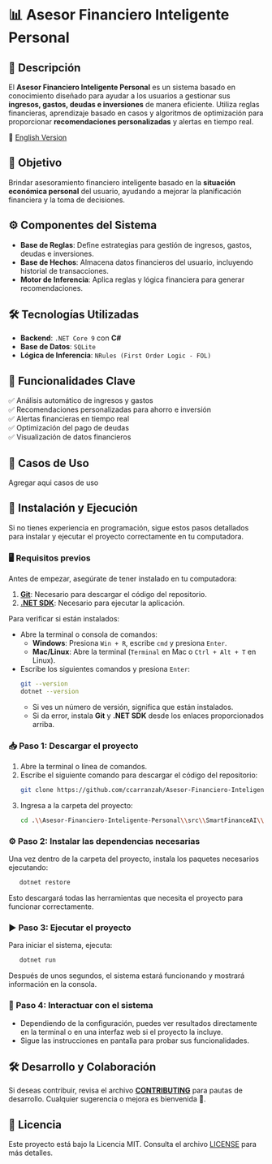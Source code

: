 # 📊 Asesor Financiero Inteligente Personal

## 📌 Descripción
El **Asesor Financiero Inteligente Personal** es un sistema basado en conocimiento diseñado para ayudar a los usuarios a gestionar sus **ingresos, gastos, deudas e inversiones** de manera eficiente. Utiliza reglas financieras, aprendizaje basado en casos y algoritmos de optimización para proporcionar **recomendaciones personalizadas** y alertas en tiempo real.

📄 [English Version](README_EN.md)

## 🎯 Objetivo
Brindar asesoramiento financiero inteligente basado en la **situación económica personal** del usuario, ayudando a mejorar la planificación financiera y la toma de decisiones.

## ⚙️ Componentes del Sistema
- **Base de Reglas**: Define estrategias para gestión de ingresos, gastos, deudas e inversiones.
- **Base de Hechos**: Almacena datos financieros del usuario, incluyendo historial de transacciones.
- **Motor de Inferencia**: Aplica reglas y lógica financiera para generar recomendaciones.

## 🛠️ Tecnologías Utilizadas
- **Backend**: `.NET Core 9` con **C#**
- **Base de Datos**: `SQLite`
- **Lógica de Inferencia**: `NRules (First Order Logic - FOL)`

## 🚀 Funcionalidades Clave
✅ Análisis automático de ingresos y gastos  
✅ Recomendaciones personalizadas para ahorro e inversión  
✅ Alertas financieras en tiempo real  
✅ Optimización del pago de deudas  
✅ Visualización de datos financieros  

## 📌 Casos de Uso
Agregar aqui casos de uso

## 📂 Instalación y Ejecución
Si no tienes experiencia en programación, sigue estos pasos detallados para instalar y ejecutar el proyecto correctamente en tu computadora.

### 🖥️ Requisitos previos
Antes de empezar, asegúrate de tener instalado en tu computadora:
1. [**Git**](https://git-scm.com/downloads): Necesario para descargar el código del repositorio.
2. [**.NET SDK**](https://dotnet.microsoft.com/en-us/download): Necesario para ejecutar la aplicación.

Para verificar si están instalados:
- Abre la terminal o consola de comandos:
  - **Windows**: Presiona `Win + R`, escribe `cmd` y presiona `Enter`.
  - **Mac/Linux**: Abre la terminal (`Terminal` en Mac o `Ctrl + Alt + T` en Linux).
- Escribe los siguientes comandos y presiona `Enter`:
  ```bash
  git --version
  dotnet --version
  ```
  - Si ves un número de versión, significa que están instalados.
  - Si da error, instala **Git** y **.NET SDK** desde los enlaces proporcionados arriba.

### 📥 Paso 1: Descargar el proyecto
1. Abre la terminal o línea de comandos.
2. Escribe el siguiente comando para descargar el código del repositorio:
   ```bash
   git clone https://github.com/ccarranzah/Asesor-Financiero-Inteligente-Personal.git
   ```
3. Ingresa a la carpeta del proyecto:
   ```bash
   cd .\\Asesor-Financiero-Inteligente-Personal\\src\\SmartFinanceAI\\SmartFinanceAI.App
   ```

### ⚙️ Paso 2: Instalar las dependencias necesarias
Una vez dentro de la carpeta del proyecto, instala los paquetes necesarios ejecutando:
```bash
   dotnet restore
```
Esto descargará todas las herramientas que necesita el proyecto para funcionar correctamente.

### ▶️ Paso 3: Ejecutar el proyecto
Para iniciar el sistema, ejecuta:
```bash
   dotnet run
```
Después de unos segundos, el sistema estará funcionando y mostrará información en la consola.

### 🔄 Paso 4: Interactuar con el sistema
- Dependiendo de la configuración, puedes ver resultados directamente en la terminal o en una interfaz web si el proyecto la incluye.
- Sigue las instrucciones en pantalla para probar sus funcionalidades.
## 🛠️ Desarrollo y Colaboración
Si deseas contribuir, revisa el archivo **[CONTRIBUTING](CONTRIBUTING.md)** para pautas de desarrollo. Cualquier sugerencia o mejora es bienvenida 🚀.

## 📄 Licencia
Este proyecto está bajo la Licencia MIT. Consulta el archivo [LICENSE](LICENSE) para más detalles.
